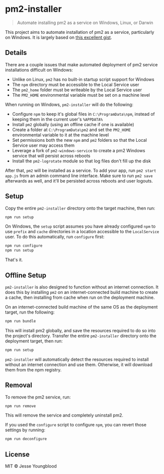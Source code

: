 # pm2-installer

> Automate installing pm2 as a service on Windows, Linux, or Darwin

This project aims to automate installation of pm2 as a service, particularly on Windows. It is largely based on [this excellent gist](https://gist.github.com/maxfierke/a85ba9d717d6e121405c).

## Details

There are a couple issues that make automated deployment of pm2 service installations difficult on Windows:

- Unlike on Linux, `pm2` has no built-in startup script support for Windows
- The `npm` directory must be accessible to the Local Service user
- The `pm2_home` folder must be writeable by the Local Service user
- The `PM2_HOME` environmental variable must be set on a machine level

When running on Windows, `pm2-installer` will do the following:

- Configure `npm` to keep it's global files in `C:\ProgramData\npm`, instead of keeping them in the current user's `%APPDATA%`
- Install `pm2` globally (using an offline cache if one is available)
- Create a folder at `C:\ProgramData\pm2` and set the `PM2_HOME` environmental variable to it at the machine level
- Set permissions both the new `npm` and `pm2` folders so that the Local Service user may access them
- Leverage a fork of `pm2-windows-service` to create a pm2 Windows service that will persist across reboots
- Install the `pm2-logrotate` module so that log files don't fill up the disk

After that, `pm2` will be installed as a service. To add your app, run `pm2 start app.js` from an admin command line interface. Make sure to run `pm2 save` afterwards as well, and it'll be persisted across reboots and user logouts.

## Setup

Copy the entire `pm2-installer` directory onto the target machine, then run:

```bash
npm run setup
```

On Windows, the `setup` script assumes you have already configured `npm` to use `prefix` and `cache` directories in a location accessible to the `LocalService` user. To do this automatically, run `configure` first:

```bash
npm run configure
npm run setup
```

That's it.

## Offline Setup

`pm2-installer` is also designed to function without an internet connection. It does this by installing `pm2` on an internet-connected build machine to create a cache, then installing from cache when run on the deployment machine.

On an internet-connected build machine of the same OS as the deployment target, run the following:

```bash
npm run bundle
```

This will install pm2 globally, and save the resources required to do so into the project's directory. Transfer the entire `pm2-installer` directory onto the deployment target, then run:

```bash
npm run setup
```

`pm2-installer` will automatically detect the resources required to install without an internet connection and use them. Otherwise, it will download them from the npm registry.

## Removal

To remove the pm2 service, run:

```bash
npm run remove
```

This will remove the service and completely uninstall pm2.

If you used the `configure` script to configure `npm`, you can revert those settings by running:

```bash
npm run deconfigure
```

## License

MIT © Jesse Youngblood
